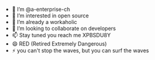 - 👋 I’m @a-enterprise-ch
- 👀 I’m interested in open source
- 🌱 I’m already a workaholic
- 💞️ I’m looking to collaborate on developers
- 📫 Stay tuned you reach me XPBSDU8Y
- 😄 RED (Retired Extremely Dangerous)
- ⚡ you can't stop the waves, but you can surf the waves

<!---
a-enterprise-ch/a-enterprise-ch is a ✨ special ✨ repository because its `README.md` (this file) appears on your GitHub profile.
You can click the Preview link to take a look at your changes.
--->
